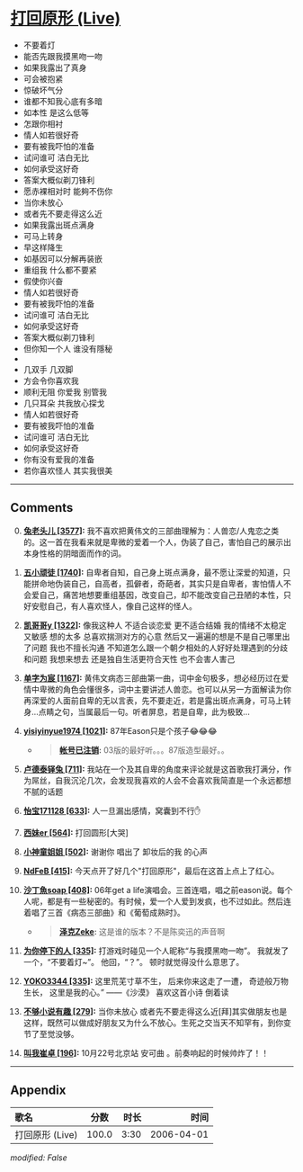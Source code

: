 # [打回原形 (Live)](https://music.163.com/song?id=65896)

* 不要着灯
* 能否先跟我摸黑吻一吻
* 如果我露出了真身
* 可会被抱紧
* 惊破坏气分
* 谁都不知我心底有多暗
* 如本性 是这么低等
* 怎跟你相衬
* 情人如若很好奇
* 要有被我吓怕的准备
* 试问谁可 洁白无比
* 如何承受这好奇
* 答案大概似剃刀锋利
* 愿赤裸相对时 能夠不伤你
* 当你未放心
* 或者先不要走得这么近
* 如果我露出斑点满身
* 可马上转身
* 早这样降生
* 如基因可以分解再装嵌
* 重组我 什么都不要紧
* 假使你兴奋
* 情人如若很好奇
* 要有被我吓怕的准备
* 试问谁可 洁白无比
* 如何承受这好奇
* 答案大概似剃刀锋利
* 但你知一个人 谁没有隱秘
* 
* 几双手 几双脚
* 方会令你喜欢我
* 顺利无阻 你爱我 别管我
* 几只耳朵 共我放心探戈
* 情人如若很好奇
* 要有被我吓怕的准备
* 试问谁可 洁白无比
* 如何承受这好奇
* 你有没有爱我的准备
* 若你喜欢怪人 其实我很美


---

## Comments
0. **[兔老头儿 \[3577\]](https://music.163.com/#/user/home?id=50611700):** 我不喜欢把黄伟文的三部曲理解为：人兽恋/人鬼恋之类的。这一首在我看来就是卑微的爱着一个人，伪装了自己，害怕自己的展示出本身性格的阴暗面而作的词。

1. **[五小顽徒 \[1740\]](https://music.163.com/#/user/home?id=31350230):** 自卑者自知，自己身上斑点满身，最不愿让深爱的知道，只能拼命地伪装自己，自高者，孤僻者，奇葩者，其实只是自卑者，害怕情人不会爱自己，痛苦地想要重组基因，改变自己，却不能改变自己丑陋的本性，只好安慰自己，有人喜欢怪人，像自己这样的怪人。

2. **[凯哥哥y \[1322\]](https://music.163.com/#/user/home?id=391661352):** 像我这种人 不适合谈恋爱 更不适合结婚 我的情绪不太稳定 又敏感 想的太多 总喜欢揣测对方的心意 然后又一遍遍的想是不是自己哪里出了问题 我也不擅长沟通 不知道怎么跟一个朝夕相处的人好好处理遇到的分歧和问题 我想来想去 还是独自生活更符合天性 也不会害人害己

3. **[单字为宸 \[1167\]](https://music.163.com/#/user/home?id=35926334):** 黄伟文病态三部曲第一曲，词中金句极多，想必经历过在爱情中卑微的角色会懂很多，词中主要讲述人兽恋。也可以从另一方面解读为你再深爱的人面前自卑的无以言表，先不要走近，若是露出斑点满身，可马上转身…点睛之句，当属最后一句。听者屏息，若是自卑，此为极致…

4. **[yisiyinyue1974 \[1021\]](https://music.163.com/#/user/home?id=39246179):** 87年Eason只是个孩子😂😂😂
	* > **[帐号已注销](https://music.163.com/#/user/home?id=37546631):** 03版的最好听。。。87版造型最好。。

5. **[卢德泰铎兔 \[711\]](https://music.163.com/#/user/home?id=35885615):** 我站在一个及其自卑的角度来评论就是这首歌我打满分，作为屌丝，自我沉沦几次，会发现我喜欢的人会不会喜欢我简直是一个永远都想不腻的话题

6. **[怡宝171128 \[633\]](https://music.163.com/#/user/home?id=1298001698):** 人一旦漏出感情，窝囊到不行✋

7. **[西妹er \[564\]](https://music.163.com/#/user/home?id=70403299):** 打回圆形[大哭]

8. **[小神童姐姐 \[502\]](https://music.163.com/#/user/home?id=126272204):** 谢谢你 唱出了 卸妆后的我 的心声

9. **[NdFeB \[415\]](https://music.163.com/#/user/home?id=56744040):** 今天点开了好几个"打回原形"，最后在这首上点上了红心。

10. **[沙丁魚soap \[408\]](https://music.163.com/#/user/home?id=40420908):** 06年get a life演唱会。三首连唱，唱之前eason说。每个人呢，都是有一些秘密的。有时候，爱一个人爱到发疯，也不过如此。然后连着唱了三首《病态三部曲》和《葡萄成熟时》。
	* > **[泽克Zeke](https://music.163.com/#/user/home?id=2940559):** 这是谁的版本？不是陈奕迅的声音啊

11. **[为你停下的人 \[335\]](https://music.163.com/#/user/home?id=269567047):** 打游戏时碰见一个人昵称“与我摸黑吻一吻”。 我就发了一个，“不要着灯~”。 他回，“？”。 顿时就觉得没什么意思了。

12. **[YOKO3344 \[335\]](https://music.163.com/#/user/home?id=360539963):** 这里荒芜寸草不生， 后来你来这走了一遭， 奇迹般万物生长， 这里是我的心。” ——《沙漠》 喜欢这首小诗 倒着读

13. **[不够小说有趣 \[279\]](https://music.163.com/#/user/home?id=37451793):** 当你未放心 或者先不要走得这么近[拜]其实做朋友也是这样，既然可以做成好朋友又为什么不放心。生死之交当天不知罕有，到你变节了至觉没够。

14. **[叫我崔卓 \[196\]](https://music.163.com/#/user/home?id=60563185):** 10月22号北京站 安可曲 。前奏响起的时候帅炸了！！



---

## Appendix

|歌名|分数|时长|时间|
|:---|:---:|---:|---:|
|打回原形 (Live)|100.0|3:30|2006-04-01

*modified: False*